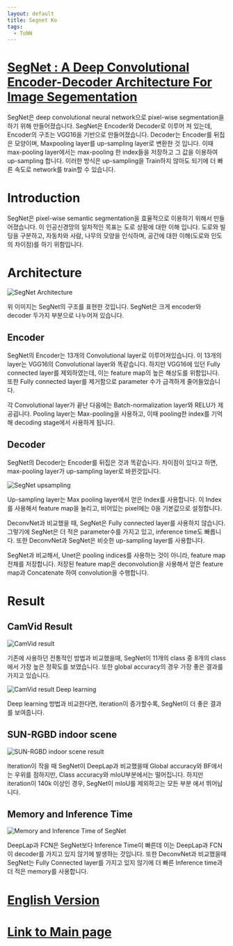 ```yaml
---
layout: default
title: Segnet Ko
tags:
  - ToNN
---
```

# [SegNet : A Deep Convolutional Encoder-Decoder Architecture For Image Segementation](https://arxiv.org/pdf/1511.00561.pdf)

SegNet은 deep convolutional neural network으로 pixel-wise segmentation을 하기 위해 만들어졌습니다. SegNet은 Encoder와 Decoder로 이루어 져 있는데, Encoder의 구조는 VGG16을 기반으로 만들어졌습니다. Decoder는 Encoder를 뒤집은 모양이며, Maxpooling layer를 up-sampling layer로 변환한 것 입니다. 이때 max-pooling layer에서는 max-pooling 한 index들을 저장하고 그 값을 이용하여 up-sampling 합니다. 이러한 방식은 up-sampling을 Train하지 않아도 되기에 더 빠른 속도로 network를 train할 수 있습니다.

# Introduction

SegNet은 pixel-wise semantic segmentation을 효율적으로 이용하기 위해서 만들어졌습니다. 이 인공신경망의 일차적인 목표는 도로 상황에 대한 이해 입니다. 도로와 빌딩을 구분하고, 자동차와 사람, 나무의 모양을 인식하며, 공간에 대한 이해(도로와 인도의 차이점)를 하기 위함입니다.

# Architecture

![SegNet Architecture](/assets/images/ToNN/Korean/SegNet_architecture.PNG)

위 이미지는 SegNet의 구조를 표현한 것입니다. SegNet은 크게 encoder와 decoder 두가지 부분으로 나누어져 있습니다.

## Encoder

SegNet의 Encoder는 13개의 Convolutional layer로 이루어져있습니다. 이 13개의 layer는 VGG16의 Convolutional layer와 똑같습니다. 하지만 VGG16에 있던 Fully connected layer를 제외하였는데, 이는 feature map의 높은 해상도를 위함입니다. 또한 Fully connected layer를 제거함으로 parameter 수가 급격하게 줄어들었습니다.

각 Convolutional layer가 끝난 다음에는 Batch-normalization layer와 RELU가 제공굅니다. Pooling layer는 Max-pooling을 사용하고, 이때 pooling한 index를 기억해 decoding stage에서 사용하게 됩니다.

## Decoder

SegNet의 Decoder는 Encoder를 뒤집은 것과 똑같습니다. 차이점이 있다고 하면, max-pooling layer가 up-sampling layer로 바뀐것입니다.

![SegNet upsampling](/assets/images/ToNN/Korean/SegNet_upsampling.PNG)

Up-sampling layer는 Max pooling layer에서 얻은 Index를 사용합니다. 이 Index를 사용해서 feature map을 늘리고, 비어있는 pixel에는 0을 기본값으로 설정합니다.

DeconvNet과 비교했을 때, SegNet은 Fully connected layer를 사용하지 않습니다. 그렇기에 SegNet은 더 적은 parameter수를 가지고 있고, inference time도 빠릅니다. 또한 DeconvNet과 SegNet은 비슷한 up-sampling layer를 사용합니다.

SegNet과 비교해서, Unet은 pooling indices를 사용하는 것이 아니라, feature map 전체를 저장합니다. 저장된 feature map은 deconvolution을 사용해서 얻은 feature map과 Concatenate 하여 convolution을 수행합니다.

# Result

## CamVid Result

![CamVid result](/assets/images/ToNN/Korean/SegNet_CamVid_result.PNG)

기존에 사용하던 전통적인 방법과 비교했을때, SegNet이 11개의 class 중 8개의 class에서 가장 높은 정확도를 보였습니다. 또한 global accuracy의 경우 가장 좋은 결과를 가지고 있습니다. 

![CamVid result Deep learning](/assets/images/ToNN/Korean/SegNet_CamVid_result_deep_learning.PNG)

Deep learning 방법과 비교한다면, iteration이 증가할수록, SegNet이 더 좋은 결과를 보여줍니다.

## SUN-RGBD indoor scene

![SUN-RGBD indoor scene result](/assets/images/ToNN/Korean/SegNet_SUN_RGBD.PNG)

Iteration이 작을 때 SegNet이 DeepLap과 비교했을때 Global accuracy와 BF에서는 우위를 점하지만, Class accuracy와 mIoU부분에서는 떨어집니다. 하지만 iteration이 140k 이상인 경우, SegNet이 mIoU를 제외하고는 모든 부분 에서 뛰어납니다.

## Memory and Inference Time

![Memory and Inference Time of SegNet](/assets/images/ToNN/Korean/SegNet_Memory.PNG)

DeepLap과 FCN은 SegNet보다 Inference Time이 빠른데 이는 DeepLap과 FCN이 decoder를 가지고 있지 않기에 발생하는 것입니다. 또한 DeconvNet과 비교했을때  SegNet는 Fully Connected layer를 가지고 있지 않기에 더 빠른 Inference time과 더 적은 memory를 사용합니다.

# [English Version](../)

# [Link to Main page](../../)